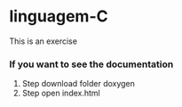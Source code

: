 # linguagem-C
This is an exercise

### If you want to see the documentation 
  1. Step download folder doxygen
  2. Step open index.html
